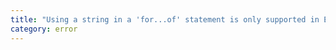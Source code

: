```yaml
---
title: "Using a string in a 'for...of' statement is only supported in ECMAScript 5 and higher."
category: error
---
```

